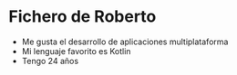 # Fichero de Roberto

* Me gusta el desarrollo de aplicaciones multiplataforma
* Mi lenguaje favorito es Kotlin
* Tengo 24 años
